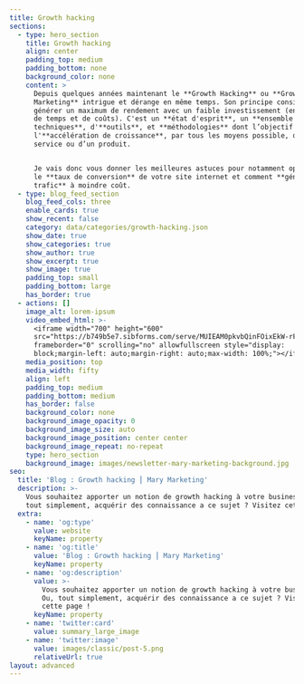```yaml
---
title: Growth hacking
sections:
  - type: hero_section
    title: Growth hacking
    align: center
    padding_top: medium
    padding_bottom: none
    background_color: none
    content: >
      Depuis quelques années maintenant le **Growth Hacking** ou **Growth
      Marketing** intrigue et dérange en même temps. Son principe consiste à
      générer un maximum de rendement avec un faible investissement (en termes
      de temps et de coûts). C'est un **état d'esprit**, un **ensemble de
      techniques**, d'**outils**, et **méthodologies** dont l’objectif est
      l'**accélération de croissance**, par tous les moyens possible, d’un
      service ou d’un produit.


      Je vais donc vous donner les meilleures astuces pour notamment optimiser
      le **taux de conversion** de votre site internet et comment **générer du
      trafic** à moindre coût.
  - type: blog_feed_section
    blog_feed_cols: three
    enable_cards: true
    show_recent: false
    category: data/categories/growth-hacking.json
    show_date: true
    show_categories: true
    show_author: true
    show_excerpt: true
    show_image: true
    padding_top: small
    padding_bottom: large
    has_border: true
  - actions: []
    image_alt: lorem-ipsum
    video_embed_html: >-
      <iframe width="700" height="600"
      src="https://b749b5e7.sibforms.com/serve/MUIEAM0pkvbQinFOixEkW-rF_LkKDOef_kUfJGtk7R9-UfYGPAJ_DiiVnVBksDThZYDqnmeVL4MnotsgclA_AehybCmA3NKcWHLbbvdkKvG0n34T7OuHuIsL2dj3-o197_s8hEpdP9x5L2dDoMQzA-iDTR8VKjJg43Ng3XjNLA8_kzDtFQqaWLGl0KlowvrzGYQ-eObrny3EASDU"
      frameborder="0" scrolling="no" allowfullscreen style="display:
      block;margin-left: auto;margin-right: auto;max-width: 100%;"></iframe>
    media_position: top
    media_width: fifty
    align: left
    padding_top: medium
    padding_bottom: medium
    has_border: false
    background_color: none
    background_image_opacity: 0
    background_image_size: auto
    background_image_position: center center
    background_image_repeat: no-repeat
    type: hero_section
    background_image: images/newsletter-mary-marketing-background.jpg
seo:
  title: 'Blog : Growth hacking ⎮ Mary Marketing'
  description: >-
    Vous souhaitez apporter un notion de growth hacking à votre business ? Ou,
    tout simplement, acquérir des connaissance a ce sujet ? Visitez cette page !
  extra:
    - name: 'og:type'
      value: website
      keyName: property
    - name: 'og:title'
      value: 'Blog : Growth hacking ⎮ Mary Marketing'
      keyName: property
    - name: 'og:description'
      value: >-
        Vous souhaitez apporter un notion de growth hacking à votre business ?
        Ou, tout simplement, acquérir des connaissance a ce sujet ? Visitez
        cette page !
      keyName: property
    - name: 'twitter:card'
      value: summary_large_image
    - name: 'twitter:image'
      value: images/classic/post-5.png
      relativeUrl: true
layout: advanced
---
```

